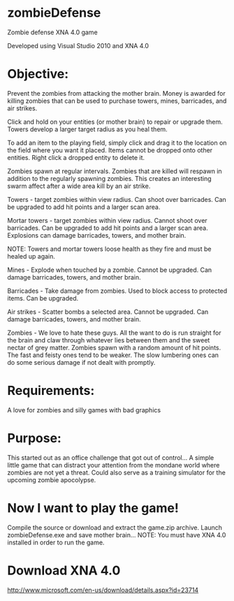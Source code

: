 zombieDefense
=============

Zombie defense XNA 4.0 game

Developed using Visual Studio 2010 and XNA 4.0

Objective:
==========
Prevent the zombies from attacking the mother brain. Money is awarded for killing zombies that can be used to purchase 
towers, mines, barricades, and air strikes. 

Click and hold on your entities (or mother brain) to repair or upgrade them. 
Towers develop a larger target radius as you heal them.

To add an item to the playing field, simply click and drag it to the location on the field where you want it placed. 
Items cannot be dropped onto other entities. 
Right click a dropped entity to delete it.

Zombies spawn at regular intervals. Zombies that are killed will respawn in addition to the regularly spawning zombies. 
This creates an interesting swarm affect after a wide area kill by an air strike.

Towers - target zombies within view radius. Can shoot over barricades. Can be upgraded to add hit points and a larger scan area.

Mortar towers - target zombies within view radius. Cannot shoot over barricades. Can be upgraded to add hit points and a larger scan area. Explosions can damage barricades, towers, and mother brain. 

NOTE: Towers and mortar towers loose health as they fire and must be healed up again.

Mines - Explode when touched by a zombie. Cannot be upgraded. Can damage barricades, towers, and mother brain.

Barricades - Take damage from zombies. Used to block access to protected items. Can be upgraded.

Air strikes - Scatter bombs a selected area. Cannot be upgraded. Can damage barricades, towers, and mother brain.

Zombies - We love to hate these guys. All the want to do is run straight for the brain and claw through whatever lies between them and the sweet nectar of grey matter. Zombies spawn with a random amount of hit points. The fast and feisty ones tend to be weaker. The slow lumbering ones can do some serious damage if not dealt with promptly.

Requirements:
=============
A love for zombies and silly games with bad graphics

Purpose:
========
This started out as an office challenge that got out of control...
A simple little game that can distract your attention from the mondane world where zombies are not yet a threat. 
Could also serve as a training simulator for the upcoming zombie apocolypse. 

Now I want to play the game!
============================
Compile the source or download and extract the game.zip archive. Launch zombieDefense.exe and save mother brain...
NOTE: You must have XNA 4.0 installed in order to run the game.

Download XNA 4.0
================
http://www.microsoft.com/en-us/download/details.aspx?id=23714
